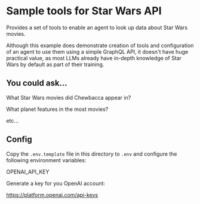 # Sample tools for Star Wars API

Provides a set of tools to enable an agent to look up data about Star Wars movies.

Although this example does demonstrate creation of tools and configuration of an agent to use them using a simple GraphQL API,
it doesn't have huge practical value, as most LLMs already have in-depth knowledge of Star Wars by default as part of their training.

## You could ask...

What Star Wars movies did Chewbacca appear in?

What planet features in the most movies?

etc...

## Config

Copy the `.env.template` file in this directory to `.env` and configure the following environment variables:

OPENAI_API_KEY

Generate a key for you OpenAI account:

https://platform.openai.com/api-keys
